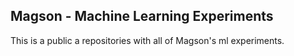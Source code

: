 ## Magson - Machine Learning Experiments
This is a public a repositories with all of Magson's ml experiments. 
# 